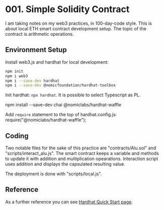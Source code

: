# 001. Simple Solidity Contract

I am taking notes on my web3 practices, in 100-day-code style. 
This is about local ETH smart contract development setup. The topic of 
the contract is arithmetic operations.

## Environment Setup

Install web3.js and hardhat for local development:

```sh
npm init
npm i web3 
npm i --save-dev hardhat
npm i --save-dev @nomicfoundation/hardhat-toolbox
```

Init hardhat: `npx hardhat`. It is possible to select Typescript as PL.

npm install --save-dev chai @nomiclabs/hardhat-waffle

Add `require` statement to the top of hardhat.config.js:
require("@nomiclabs/hardhat-waffle");

## Coding

Two notable files for the sake of this practice are "contracts/Alu.sol" and "scripts/interact_alu.js". The smart contract keeps a variable and methods to update it with addition and multiplication opearations. Interaction script uses addition and displays the capsulated resulting value.

The deployment is done with "scripts/local.js".

## Reference

As a further reference you can see [Hardhat Quick Start page](https://hardhat.org/hardhat-runner/docs/getting-started#quick-start).

